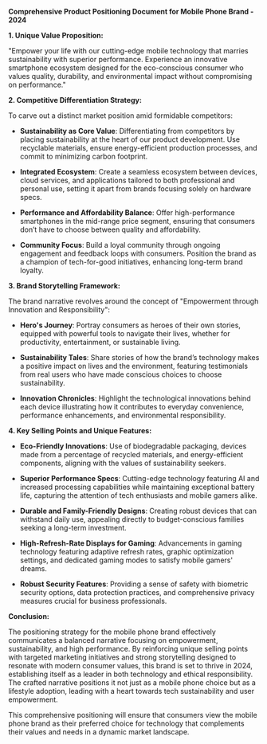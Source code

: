 **Comprehensive Product Positioning Document for Mobile Phone Brand - 2024**

**1. Unique Value Proposition:**

"Empower your life with our cutting-edge mobile technology that marries sustainability with superior performance. Experience an innovative smartphone ecosystem designed for the eco-conscious consumer who values quality, durability, and environmental impact without compromising on performance."

**2. Competitive Differentiation Strategy:**

To carve out a distinct market position amid formidable competitors:

- **Sustainability as Core Value**: Differentiating from competitors by placing sustainability at the heart of our product development. Use recyclable materials, ensure energy-efficient production processes, and commit to minimizing carbon footprint.

- **Integrated Ecosystem**: Create a seamless ecosystem between devices, cloud services, and applications tailored to both professional and personal use, setting it apart from brands focusing solely on hardware specs.

- **Performance and Affordability Balance**: Offer high-performance smartphones in the mid-range price segment, ensuring that consumers don’t have to choose between quality and affordability.

- **Community Focus**: Build a loyal community through ongoing engagement and feedback loops with consumers. Position the brand as a champion of tech-for-good initiatives, enhancing long-term brand loyalty.

**3. Brand Storytelling Framework:**

The brand narrative revolves around the concept of "Empowerment through Innovation and Responsibility":

- **Hero's Journey**: Portray consumers as heroes of their own stories, equipped with powerful tools to navigate their lives, whether for productivity, entertainment, or sustainable living.

- **Sustainability Tales**: Share stories of how the brand’s technology makes a positive impact on lives and the environment, featuring testimonials from real users who have made conscious choices to choose sustainability.

- **Innovation Chronicles**: Highlight the technological innovations behind each device illustrating how it contributes to everyday convenience, performance enhancements, and environmental responsibility.

**4. Key Selling Points and Unique Features:**

- **Eco-Friendly Innovations**: Use of biodegradable packaging, devices made from a percentage of recycled materials, and energy-efficient components, aligning with the values of sustainability seekers.

- **Superior Performance Specs**: Cutting-edge technology featuring AI and increased processing capabilities while maintaining exceptional battery life, capturing the attention of tech enthusiasts and mobile gamers alike.

- **Durable and Family-Friendly Designs**: Creating robust devices that can withstand daily use, appealing directly to budget-conscious families seeking a long-term investment.

- **High-Refresh-Rate Displays for Gaming**: Advancements in gaming technology featuring adaptive refresh rates, graphic optimization settings, and dedicated gaming modes to satisfy mobile gamers' dreams.

- **Robust Security Features**: Providing a sense of safety with biometric security options, data protection practices, and comprehensive privacy measures crucial for business professionals.

**Conclusion:**

The positioning strategy for the mobile phone brand effectively communicates a balanced narrative focusing on empowerment, sustainability, and high performance. By reinforcing unique selling points with targeted marketing initiatives and strong storytelling designed to resonate with modern consumer values, this brand is set to thrive in 2024, establishing itself as a leader in both technology and ethical responsibility. The crafted narrative positions it not just as a mobile phone choice but as a lifestyle adoption, leading with a heart towards tech sustainability and user empowerment. 

This comprehensive positioning will ensure that consumers view the mobile phone brand as their preferred choice for technology that complements their values and needs in a dynamic market landscape.